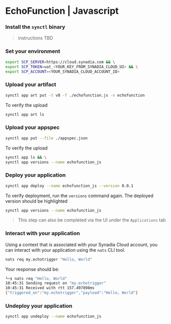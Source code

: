 # EchoFunction | Javascript

### Install the `synctl` binary

> instructions TBD

### Set your environment
```bash
export SCP_SERVER=https://cloud.synadia.com && \
export SCP_TOKEN=uat_<YOUR_KEY_FROM_SYNADIA_CLOUD_UI> && \
export SCP_ACCOUNT=<YOUR_SYNADIA_CLOUD_ACCOUNT_ID>
```

### Upload your artifact
```bash
synctl app art put -t v8 -f ./echofunction.js -n echofunction
```
To verify the upload
```bash
synctl app art ls
```

### Upload your appspec
```bash
synctl app put --file ./appspec.json
```
To verify the upload
```bash
synctl app ls && \
synctl app versions --name echofunction_js
```

### Deploy your application
```bash
synctl app deploy --name echofunction_js --version 0.0.1
```
To verify deployment, run the `versions` command again. The deployed version should be highlighted
```bash
synctl app versions --name echofunction_js
```

> This step can also be completed via the UI under the `Applications` tab

### Interact with your application
Using a context that is associated with your Synadia Cloud account, you can interact with your application using the `nats` CLI tool.
```bash
nats req my.echotrigger "Hello, World"
```

Your response should be:
```bash
└─❯ nats req "Hello, World"
10:45:31 Sending request on "my.echotrigger"
10:45:31 Received with rtt 157.497898ms
{"triggered_on":"my.echotrigger","payload":"Hello, World"}
```

### Undeploy your application
```bash
synctl app undeploy --name echofunction_js
```

